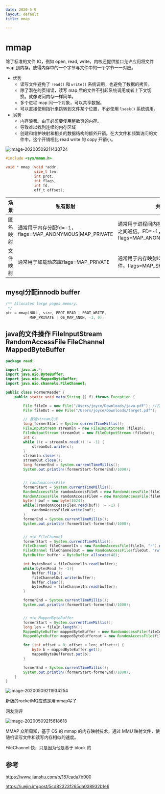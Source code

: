 ```yaml
---
date: 2020-5-9
layout: default
title: mmap

---
```


# mmap

除了标准的文件 IO，例如 open, read, write，内核还提供接口允许应用将文件 map 到内存。使得内存中的一个字节与文件中的一个字节一一对应。

- 优势
  - 读写文件避免了 `read()` 和 `write()` 系统调用，也避免了数据的拷贝。
  - 除了潜在的页错误，读写 map 后的文件不引起系统调用或者上下文切换。就像访问内存一样简单。
  - 多个进程 map 同一个对象，可以共享数据。
  - 可以直接使用指针来跳转到文件某个位置，不必使用 `lseek()` 系统调用。
- 劣势
  - 内存浪费。由于必须要使用整数页的内存。
  - 导致难以找到连续的内存区域
  - 创建和维护映射和相关的数据结构的额外开销。在大文件和频繁访问的文件中，这个开销相比 read write 的 copy 开销小。



![image-20200509211430724](/Users/daitechang/Documents/garydai.github.com/_posts/pic/image-20200509211430724.png)

```c
#include <sys/mman.h>

void * mmap (void *addr,
             size_t len,
             int prot,
             int flags,
             int fd,
             off_t offset);
```

| 场景     | 私有影射                                                | 共享映射                                                     |
| -------- | ------------------------------------------------------- | ------------------------------------------------------------ |
| 匿名映射 | 通常用于内存分配fd=-1，flags=MAP_ANONYMOUS\|MAP_PRIVATE | 通常用于进程间内存共享，常用于父子进程之间通信。FD=-1，flags=MAP_ANONYMOUS\|MAP_SHARED |
| 文件映射 | 通常用于加载动态库flags=MAP_PRIVATE                     | 通常用于内存映射IO、进程间通信、读写文件。flags=MAP_SHARED   |

## mysql分配innodb buffer



```c
/** Allocates large pages memory.
 */
ptr = mmap(NULL, size, PROT_READ | PROT_WRITE,
		   MAP_PRIVATE | OS_MAP_ANON, -1, 0);
```



## java的文件操作 FileInputStream RandomAccessFile FileChannel MappedByteBuffer

```java
package read;

import java.io.*;
import java.nio.ByteBuffer;
import java.nio.MappedByteBuffer;
import java.nio.channels.FileChannel;

public class FormerReader {
    public static void main(String [] f) throws Exception {

        File fileIn = new File("/Users/joyce/Downloads/java.pdf"); //打开源文件
        File fileOut = new File("/Users/joyce/Downloads/target.pdf");

        // 普通stream方式
        long formerStart = System.currentTimeMillis();
        FileInputStream streamln = new FileInputStream (fileIn);
        FileOutputStream streamOut = new FileOutputStream (fileOut);
        int c;
        while ((c = streamln.read()) != -1) {
            streamOut.write(c);
        }
        streamln.close();
        streamOut.close();
        long formerEnd = System.currentTimeMillis();
        System.out.println((formerStart-formerEnd)/1000);


        // randomaccessFile
        formerStart = System.currentTimeMillis();
        RandomAccessFile randomAccessFileR = new RandomAccessFile(fileIn, "r");
        RandomAccessFile randomAccessFileW = new RandomAccessFile(fileOut, "rw");
        byte[] buf = new byte[1024];
        while((randomAccessFileR.read(buf)) != -1) {
            randomAccessFileW.write(buf);
        }
        formerEnd = System.currentTimeMillis();
        System.out.println((formerStart-formerEnd)/1000);


        // nio FileChannel
        formerStart = System.currentTimeMillis();
        FileChannel fileChannelIn = new RandomAccessFile(fileIn, "r").getChannel();
        FileChannel fileChannelOut = new RandomAccessFile(fileOut, "rw").getChannel();
        ByteBuffer buffer = ByteBuffer.allocate(48);

        int bytesRead = fileChannelIn.read(buffer);
        while(bytesRead != -1){
            buffer.flip();
            fileChannelOut.write(buffer);
            buffer.clear();
            bytesRead = fileChannelIn.read(buffer);
        }

        formerEnd = System.currentTimeMillis();
        System.out.println((formerStart-formerEnd)/1000);


        // nio MappedByteBuffer
        formerStart = System.currentTimeMillis();
        long len = fileIn.length();
        MappedByteBuffer mappedByteBuffer = new RandomAccessFile(fileIn, "r").getChannel().map(FileChannel.MapMode.READ_ONLY, 0, len);
        MappedByteBuffer mappedByteBufferout = new RandomAccessFile(fileOut, "rw").getChannel().map(FileChannel.MapMode.READ_WRITE, 0, len);

        for (int offset = 0; offset < len; offset++) {
            byte b = mappedByteBuffer.get();
            mappedByteBufferout.put(b);
        }

        formerEnd = System.currentTimeMillis();
        System.out.println((formerStart-formerEnd)/1000);
    }
}
```





![image-20200509211934254](/Users/daitechang/Documents/garydai.github.com/_posts/pic/image-20200509211934254.png)

新版的rocketMQ应该是用mmap写了

网友测评

![image-20200509215618618](/Users/daitechang/Documents/garydai.github.com/_posts/pic/image-20200509215618618.png)

MMAP 众所周知，基于 OS 的 mmap 的内存映射技术，通过 MMU 映射文件，使随机读写文件和读写内存相似的速度。

FileChannel 快，只是因为他是基于 block 的

## 参考

https://www.jianshu.com/p/187eada7b900

https://juejin.im/post/5cd82323f265da038932b1e6